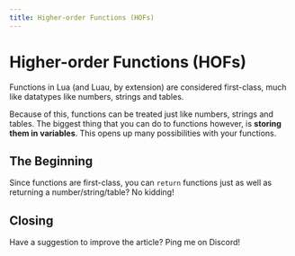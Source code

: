 ```yaml
---
title: Higher-order Functions (HOFs)
---
```


# Higher-order Functions (HOFs)
Functions in Lua (and Luau, by extension) are considered first-class, much like datatypes like numbers, strings and tables.

Because of this, functions can be treated just like numbers, strings and tables. The biggest thing that you can do to functions however, is **storing them in variables**. This opens up many possibilities with your functions.

## The Beginning
Since functions are first-class, you can `return` functions just as well as returning a number/string/table? No kidding!

## Closing
Have a suggestion to improve the article? Ping me on Discord! 